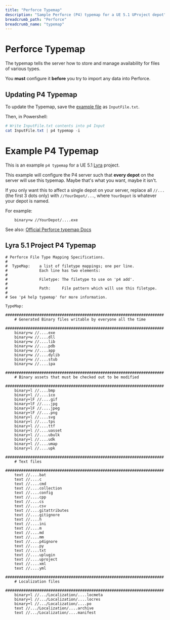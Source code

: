 ```yaml
---
title: "Perforce Typemap"
description: "Sample Perforce (P4) typemap for a UE 5.1 UProject depot"
breadcrumb_path: "Perforce"
breadcrumb_name: "typemap"
---
```


# Perforce Typemap

The typemap tells the server how to store and manage availability for files of various types.

You **must** configure it **before** you try to import any data into Perforce.


## Updating P4 Typemap

To update the Typemap, save the [example file](#Example)
as `InputFile.txt`.

Then, in Powershell:

```powershell
# Write InputFile.txt contents into p4 Input
cat InputFile.txt | p4 typemap -i
```

<a id='Example'></a>
# Example P4 Typemap

This is an example `p4 typemap` for a UE 5.1 [Lyra](/UE5/LyraStarterGame/) project.

This example will configure the P4 server such that **every depot**
on the server will use this typemap.
Maybe that's what you want, maybe it isn't.

If you only want this to affect a single depot on your server,
replace all `//...` (the first 3 dots only)
with `//YourDepot/...`, where `YourDepot` is whatever your depot is named.

For example:

```text
    binary+w //YourDepot/....exe
```

See also: [Official Perforce typemap Docs](https://www.perforce.com/blog/vcs/perforce-p4-typemap)

## Lyra 5.1 Project P4 Typemap

```text
# Perforce File Type Mapping Specifications.
#
#  TypeMap:    a list of filetype mappings; one per line.
#              Each line has two elements:
#
#              Filetype: The filetype to use on 'p4 add'.
#
#              Path:     File pattern which will use this filetype.
#
# See 'p4 help typemap' for more information.

TypeMap:
    ######################################################################
    # Generated Binary files writable by everyone all the time
    ######################################################################
    binary+w //....exe
    binary+w //....dll
    binary+w //....lib
    binary+w //....pdb
    binary+w //....app
    binary+w //....dylib
    binary+w //....stub
    binary+w //....ipa
    ######################################################################
    # Binary assets that must be checked out to be modified
    ######################################################################
    binary+l //....bmp
    binary+l //....ico
    binary+lF //....gif
    binary+lF //....jpg
    binary+lF //....jpeg
    binary+lF //....png
    binary+l //....svg
    binary+l //....tps
    binary+l //....ttf
    binary+l //....uasset
    binary+l //....ubulk
    binary+l //....udk
    binary+l //....umap
    binary+l //....upk
    ######################################################################
    # Text files
    ######################################################################
    text //....bat
    text //....c
    text //....cmd
    text //....collection
    text //....config
    text //....cpp
    text //....cs
    text //....csv
    text //....gitattributes
    text //....gitignore
    text //....h
    text //....ini
    text //....m
    text //....md
    text //....mm
    text //....p4ignore
    text //....py
    text //....txt
    text //....uplugin
    text //....uproject
    text //....xml
    text //....yml
    ######################################################################
    # Localization files
    ######################################################################
    binary+l //.../Localization/....locmeta
    binary+l //.../Localization/....locres
    binary+l //.../Localization/....po
    text //.../Localization/....archive
    text //.../Localization/....manifest
```
